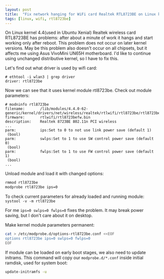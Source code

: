 ```yaml
---
layout: post
title:  "Fix network hanging for WiFi card Realtek RTL8723BE on Linux kernel 4.4"
tags: [linux, wifi, rtl8723be]
---
```


On Linux kernel 4.4(used in Ubuntu Xenial) Realtek wireless card RTL8723BE has problems: after about a minute of work it hangs and start working only after reboot. This problem does not occur on later kernel versions. May be this problem also doesn't occur on all chipsets, but it affects me using Asus VivoMini UN65H motherboard. I'd like to continue using unchanged distributive kernel, so I have to fix this.

Let's find out what driver is used by wifi card:

```
# ethtool -i wlan3 | grep driver
driver: rtl8723be
```

Now we can see that it uses kernel module rtl8723be. Check out module parameters:

```
# modninfo rtl8723be
filename:       /lib/modules/4.4.0-62-generic/kernel/drivers/net/wireless/realtek/rtlwifi/rtl8723be/rtl8723be.ko
firmware:       rtlwifi/rtl8723befw.bin
description:    Realtek 8723BE 802.11n PCI wireless
...
parm:           ips:Set to 0 to not use link power save (default 1)
 (bool)
parm:           swlps:Set to 1 to use SW control power save (default 0)
 (bool)
parm:           fwlps:Set to 1 to use FW control power save (default 1)
 (bool)
...
```

Unload module and load it with changed options:

```bash
rmmod rtl8723be
modprobe rtl8723be ips=0
```

To check current parameters for already loaded and running module: `systool -v -m rtl8723be`

For me `ips=0 swlps=0 fwlps=0` fixes the problem. It may break power saving, but I don't care about it on desktop.

Make kernel module parameters permanent:

```bash
cat > /etc/modprobe.d/options-rtl8723be.conf <<EOF
options rtl8723be ips=0 swlps=0 fwlps=0
EOF
```

If module can be loaded on early boot stages, we also need to update initrams. This command will copy our `modprobe.d/*.conf` inside initial ramdisk, used for system boot:

```bash
update-initramfs -u
```